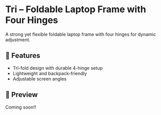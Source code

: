 # Tri – Foldable Laptop Frame with Four Hinges

A strong yet flexible foldable laptop frame with four hinges for dynamic adjustment.

## 🔧 Features

- Tri-fold design with durable 4-hinge setup
- Lightweight and backpack-friendly
- Adjustable screen angles

## 📸 Preview
Coming soon!! 
